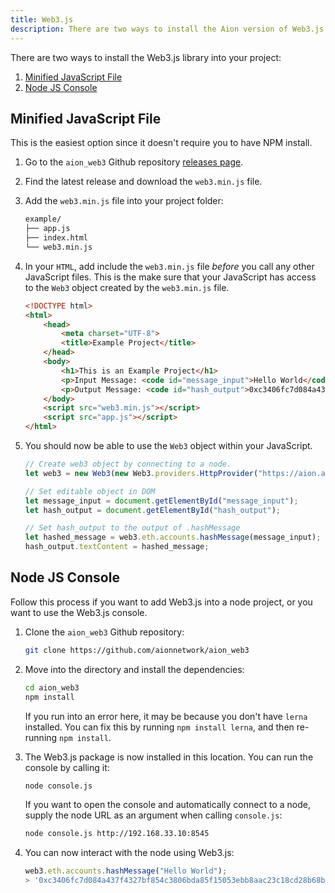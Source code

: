 ```yaml
---
title: Web3.js
description: There are two ways to install the Aion version of Web3.js. Using the minified JavaScript file from the Aion Web3.js repository is the fastest and easiest way to get up and running with Web3.js. This method is also the easiest way to link up a website frontend. However, if you want to deal with the blockchain in a more backend-way, then you should look at using the Node JS console section.
---
```


There are two ways to install the Web3.js library into your project:

1. [Minified JavaScript File](#minified-javascript-file)
2. [Node JS Console](#node-js-console)

## Minified JavaScript File

This is the easiest option since it doesn't require you to have NPM install.

1. Go to the `aion_web3` Github repository [releases page](https://github.com/aionnetwork/aion_web3/releases).
2. Find the latest release and download the `web3.min.js` file.
3. Add the `web3.min.js` file into your project folder:

    ```bash
    example/
    ├── app.js
    ├── index.html
    └── web3.min.js
    ```

4. In your `HTML`, add include the `web3.min.js` file _before_ you call any other JavaScript files. This is the make sure that your JavaScript has access to the `Web3` object created by the `web3.min.js` file.

    ```html
    <!DOCTYPE html>
    <html>
        <head>
            <meta charset="UTF-8">
            <title>Example Project</title>
        </head>
        <body>
            <h1>This is an Example Project</h1>
            <p>Input Message: <code id="message_input">Hello World</code></p>
            <p>Output Message: <code id="hash_output">0xc3406fc7d084a437f4327bf854c3806bda85f15053ebb8aac23c18cd28b68bdb</code></p>
        </body>
        <script src="web3.min.js"></script>
        <script src="app.js"></script>
    </html>
    ```

5. You should now be able to use the `Web3` object within your JavaScript.

    ```javascript
    // Create web3 object by connecting to a node.
    let web3 = new Web3(new Web3.providers.HttpProvider("https://aion.api.nodesmith.io/v1/mastery/jsonrpc?apiKey=ab40c8f567874400a69c1e80a1399350"));

    // Set editable object in DOM
    let message_input = document.getElementById("message_input");
    let hash_output = document.getElementById("hash_output");

    // Set hash_output to the output of .hashMessage
    let hashed_message = web3.eth.accounts.hashMessage(message_input);
    hash_output.textContent = hashed_message;
    ```

## Node JS Console

Follow this process if you want to add Web3.js into a node project, or you want to use the Web3.js console.

1. Clone the `aion_web3` Github repository:

    ```bash
    git clone https://github.com/aionnetwork/aion_web3
    ```

2. Move into the directory and install the dependencies:

    ```bash
    cd aion_web3
    npm install
    ```

    If you run into an error here, it may be because you don't have `lerna` installed. You can fix this by running `npm install lerna`, and then re-running `npm install`.

3. The Web3.js package is now installed in this location. You can run the console by calling it:

    ```bash
    node console.js
    ```

    If you want to open the console and automatically connect to a node, supply the node URL as an argument when calling `console.js`:

    ```bash
    node console.js http://192.168.33.10:8545
    ```

4. You can now interact with the node using Web3.js:

    ```javascript
    web3.eth.accounts.hashMessage("Hello World");
    > '0xc3406fc7d084a437f4327bf854c3806bda85f15053ebb8aac23c18cd28b68bdb'
    ```

